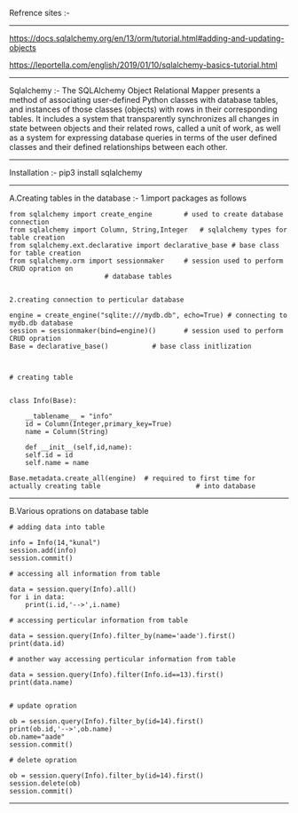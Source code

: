 Refrence sites :-
___________________

https://docs.sqlalchemy.org/en/13/orm/tutorial.html#adding-and-updating-objects

https://leportella.com/english/2019/01/10/sqlalchemy-basics-tutorial.html
___________________________________________________________________________________________________

Sqlalchemy :- 
	The SQLAlchemy Object Relational Mapper presents a method of associating user-defined Python classes with database tables, and instances of those classes (objects) with rows in their corresponding tables. It includes a system that transparently synchronizes all changes in state between objects and their related rows, called a unit of work, as well as a system for expressing database queries in terms of the user defined classes and their defined relationships between each other.
___________________________________________________________________________________________________

Installation :-
	pip3 install sqlalchemy
___________________________________________________________________________________________________

A.Creating tables in the database :- 
	1.import packages as follows

	from sqlalchemy import create_engine 		# used to create database connection
	from sqlalchemy import Column, String,Integer	# sqlalchemy types for table creation
	from sqlalchemy.ext.declarative import declarative_base # base class for table creation
	from sqlalchemy.orm import sessionmaker 	# session used to perform CRUD opration on
 							# database tables


	2.creating connection to perticular database
	
	engine = create_engine("sqlite:///mydb.db", echo=True) # connecting to mydb.db database
	session = sessionmaker(bind=engine)()		# session used to perform CRUD opration
	Base = declarative_base()			# base class initlization



	# creating table


	class Info(Base):

	    __tablename__ = "info"
	    id = Column(Integer,primary_key=True)
	    name = Column(String)

	    def __init__(self,id,name):
		self.id = id
		self.name = name

	Base.metadata.create_all(engine)  # required to first time for actually creating table 						  # into database
_____________________________________________________________________________________________________

B.Various oprations on database table

	# adding data into table

	info = Info(14,"kunal")
	session.add(info)
	session.commit()

	# accessing all information from table

	data = session.query(Info).all()
	for i in data:
	    print(i.id,'-->',i.name)

	# accessing perticular information from table

	data = session.query(Info).filter_by(name='aade').first()
	print(data.id)

	# another way accessing perticular information from table

	data = session.query(Info).filter(Info.id==13).first()
	print(data.name)


	# update opration

	ob = session.query(Info).filter_by(id=14).first()
	print(ob.id,'-->',ob.name)
	ob.name="aade"
	session.commit()

	# delete opration

	ob = session.query(Info).filter_by(id=14).first()
	session.delete(ob)
	session.commit()

_____________________________________________________________________________________________________
	

